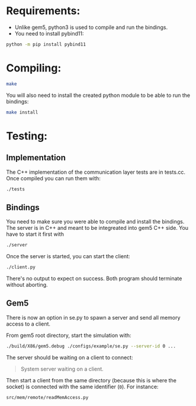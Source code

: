 # Requirements:

* Unlike gem5, python3 is used to compile and run the bindings.
* You need to install pybind11:

``` sh
python -m pip install pybind11
```

# Compiling:

``` sh
make
```

You will also need to install the created python module to be able to 
run the bindings:

``` sh
make install
```

# Testing:

## Implementation
The C++ implementation of the communication layer tests are in
tests.cc. Once compiled you can run them with:

``` sh
./tests
```

## Bindings

You need to make sure you were able to compile and install the bindings.
The server is in C++ and meant to be integreated into gem5 C++ side.
You have to start it first with 

``` sh
./server
```

Once the server is started, you can start the client:

``` sh
./client.py
```

There's no output to expect on success.
Both program should terminate without aborting.

## Gem5

There is now an option in se.py to spawn a server and send all memory access
to a client.

From gem5 root directory, start the simulation with:
``` sh
./build/X86/gem5.debug ./configs/example/se.py --server-id 0 ...
```

The server should be waiting on a client to connect:
> System server waiting on a client.

Then start a client from the same directory (because this is where the socket)
is connected with the same identifier (`0`). For instance:

``` sh
src/mem/remote/readMemAccess.py
```
